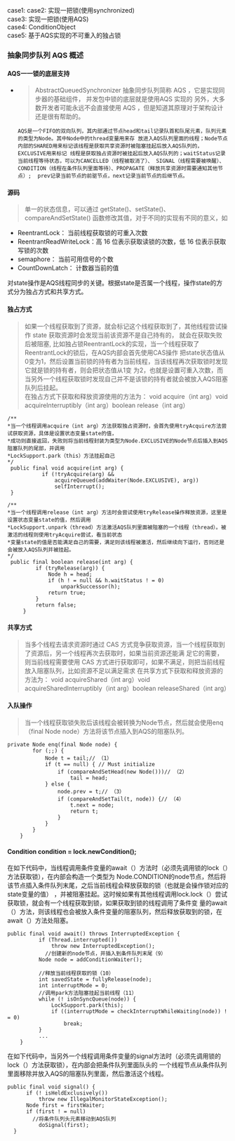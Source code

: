 case1: 
case2: 实现一把锁(使用synchronized)    
case3: 实现一把锁(使用AQS)    
case4: ConditionObject  
case5: 基于AQS实现的不可重入的独占锁 
 
### 抽象同步队列 AQS 概述
#### AQS一一锁的底层支持  
+ >AbstractQueuedSynchronizer 抽象同步队列简称 AQS ，它是实现同步器的基础组件，
并发包中锁的底层就是使用AQS 实现的 另外，大多数开发者可能永远不会直接使用
AQS ，但是知道其原理对于架构设计还是很有帮助的。
  
    `AQS是一个FIFO的双向队列，其内部通过节点head和tail记录队首和队尾元素，队列元素的类型为Node。其中Node中的thread变量用来存
放进入AQS队列里面的线程；Node节点内部的SHARED用来标记该线程是获取共享资源时被阻塞挂起后放入AQS队列的，EXCLUSIVE用来标记
线程是获取独占资源时被挂起后放入AQS队列的；waitStatus记录当前线程等待状态，可以为CANCELLED（线程被取消了）、
SIGNAL（线程需要被唤醒）、CONDITION（线程在条件队列里面等待）、PROPAGATE（释放共享资源时需要通知其他节点）; 
prev记录当前节点的前驱节点，next记录当前节点的后继节点。`

#### 源码
> 单一的状态信息，可以通过 getState()、setState()、compareAndSetState() 函数修改其值，对于不同的实现有不同的意义，如
+ ReentrantLock： 当前线程获取锁的可重入次数
+ ReentrantReadWriteLock：高 16 位表示获取读锁的次数，低 16 位表示获取写锁的次数
+ semaphore： 当前可用信号的个数
+ CountDownLatch： 计数器当前的值

对state操作是AQS线程同步的关键。根据state是否属一个线程，操作state的方式分为独占方式和共享方式。

#### 独占方式
>如果一个线程获取到了资源，就会标记这个线程获取到了，其他线程尝试操作 state 获取资源时会发现当前该资源不是自己持有的，
就会在获取失败后被阻塞, 比如独占锁ReentrantLock的实现，当一个线程获取了ReentrantLock的锁后，在AQS内部会首先使用CAS操作
把state状态值从0变为1，然后设置当前锁的持有者为当前线程，当该线程再次获取锁时发现它就是锁的持有者，则会把状态值从1变
为2，也就是设置可重入次数，而当另外一个线程获取锁时发现自己并不是该锁的持有者就会被放入AQS阻塞队列后挂起。          
在独占方式下获取和释放资源使用的方法为： 
void acquire（int arg）void acquireInterruptibly（int arg）boolean release（int arg）
```
/**
*当一个线程调用acquire（int arg）方法获取独占资源时，会首先使用tryAcquire方法尝试获取资源，具体是设置状态变量state的值，
*成功则直接返回，失败则将当前线程封装为类型为Node.EXCLUSIVE的Node节点后插入到AQS阻塞队列的尾部，并调用
*LockSupport.park（this）方法挂起自己
*/
 public final void acquire(int arg) {
           if (!tryAcquire(arg) &&
               acquireQueued(addWaiter(Node.EXCLUSIVE), arg))
               selfInterrupt();
 }
```
```
/**
*当一个线程调用release（int arg）方法时会尝试使用tryRelease操作释放资源，这里是设置状态变量state的值，然后调用
*LockSupport.unpark（thread）方法激活AQS队列里面被阻塞的一个线程（thread）。被激活的线程则使用tryAcquire尝试，看当前状态
*变量state的值是否能满足自己的需要，满足则该线程被激活，然后继续向下运行，否则还是会被放入AQS队列并被挂起。
*/
 public final boolean release(int arg) {
         if (tryRelease(arg)) {
             Node h = head;
             if (h ! = null && h.waitStatus ! = 0)
                 unparkSuccessor(h);
             return true;
         }
         return false;
     }
```


#### 共享方式
> 当多个线程去请求资源时通过 CAS 方式竞争获取资源，当一个线程获取到了资源后，另一个线程再次去获取时，如果当前资源还能满
足它的需要，则当前线程需要使用 CAS 方式进行获取即可，如果不满足，则把当前线程放入阻塞队列，比如资源不足以满足需求
 在共享方式下获取和释放资源的方法为： 
>void acquireShared（int arg）void acquireSharedInterruptibly（int arg）boolean releaseShared（int arg）

#### 入队操作
>当一个线程获取锁失败后该线程会被转换为Node节点，然后就会使用enq（final Node node）方法将该节点插入到AQS的阻塞队列。
```
private Node enq(final Node node) {
        for (;;) {
            Node t = tail;// （1）
            if (t == null) { // Must initialize
                if (compareAndSetHead(new Node()))// （2）
                    tail = head;
            } else {
                node.prev = t;// （3）
                if (compareAndSetTail(t, node)) {// （4）
                    t.next = node;
                    return t;
                }
            }
        }
    }
```

#### Condition condition = lock.newCondition();
在如下代码中，当线程调用条件变量的await（）方法时（必须先调用锁的lock（）方法获取锁），在内部会构造一个类型为
Node.CONDITION的node节点，然后将该节点插入条件队列末尾，之后当前线程会释放获取的锁（也就是会操作锁对应的state变量的值）
，并被阻塞挂起。这时候如果有其他线程调用lock.lock（）尝试获取锁，就会有一个线程获取到锁，如果获取到锁的线程调用了条件变
量的await（）方法，则该线程也会被放入条件变量的阻塞队列，然后释放获取到的锁，在await（）方法处阻塞。

```
public final void await() throws InterruptedException {
          if (Thread.interrupted())
              throw new InterruptedException();
            //创建新的node节点，并插入到条件队列末尾（9）
          Node node = addConditionWaiter();
 
          //释放当前线程获取的锁（10）
          int savedState = fullyRelease(node);
          int interruptMode = 0;
          //调用park方法阻塞挂起当前线程（11）
          while (! isOnSyncQueue(node)) {
              LockSupport.park(this);
              if ((interruptMode = checkInterruptWhileWaiting(node)) ! = 0)
                  break;
          }
          ...
    }
```
在如下代码中，当另外一个线程调用条件变量的signal方法时（必须先调用锁的lock（）方法获取锁），在内部会把条件队列里面队头的
一个线程节点从条件队列里面移除并放入AQS的阻塞队列里面，然后激活这个线程。
```
public final void signal() {
      if (! isHeldExclusively())
          throw new IllegalMonitorStateException();
      Node first = firstWaiter;
      if (first ! = null)
        //将条件队列头元素移动到AQS队列
          doSignal(first);
  }
```


    


